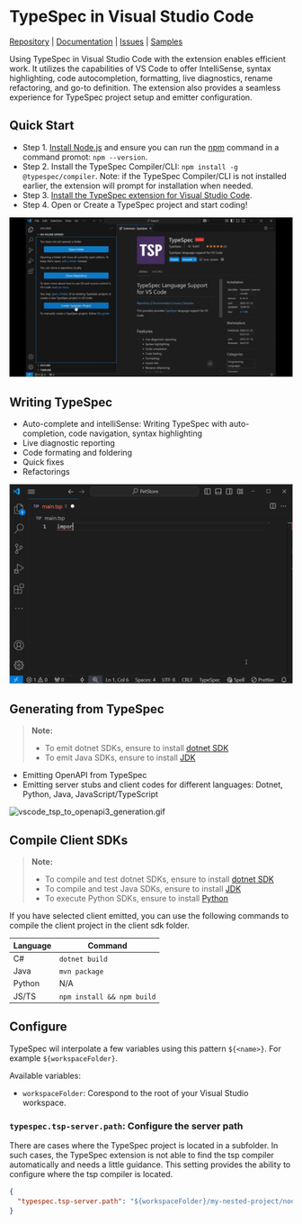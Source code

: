 # TypeSpec in Visual Studio Code

[Repository](https://github.com/microsoft/typespec) | [Documentation](https://typespec.io/docs) | [Issues](https://github.com/microsoft/typespec/issues) | [Samples](https://github.com/microsoft/typespec/tree/main/packages/samples/specs)

Using TypeSpec in Visual Studio Code with the extension enables efficient work. It utilizes the capabilities of VS Code to offer IntelliSense, syntax highlighting, code autocompletion, formatting, live diagnostics, rename refactoring, and go-to definition. The extension also provides a seamless experience for TypeSpec project setup and emitter configuration.

## Quick Start

- Step 1. [Install Node.js](https://nodejs.org/en/download/) and ensure you can run the [npm](https://www.npmjs.com/) command in a command promot: `npm --version`.
- Step 2. Install the TypeSpec Compiler/CLI: `npm install -g @typespec/compiler`. Note: if the TypeSpec Compiler/CLI is not installed earlier, the extension will prompt for installation when needed.
- Step 3. [Install the TypeSpec extension for Visual Studio Code](https://marketplace.visualstudio.com/items?itemName=typespec.typespec-vscode).
- Step 4. Open or Create a TypeSpec project and start coding!

![vscode_project_scaffolding.gif](https://raw.githubusercontent.com/microsoft/typespec/main/website/src/content/docs/docs/images/vscode_project_scaffolding.gif)

## Writing TypeSpec

- Auto-complete and intelliSense: Writing TypeSpec with auto-completion, code navigation, syntax highlighting
- Live diagnostic reporting
- Code formating and foldering
- Quick fixes
- Refactorings

![vscode.gif](https://raw.githubusercontent.com/microsoft/typespec/main/website/src/content/docs/docs/images/vscode.gif)

## Generating from TypeSpec

> **Note:**
> - To emit dotnet SDKs, ensure to install [dotnet SDK](https://dotnet.microsoft.com/download)
> - To emit Java SDKs, ensure to install [JDK](https://www.oracle.com/java/technologies/downloads/)

- Emitting OpenAPI from TypeSpec
- Emitting server stubs and client codes for different languages: Dotnet, Python, Java, JavaScript/TypeScript

![vscode_tsp_to_openapi3_generation.gif](https://raw.githubusercontent.com/microsoft/typespec/main/website/src/content/docs/docs/images/vscode_tsp_to_openapi3_generation.gif)

## Compile Client SDKs

> **Note:**
> - To compile and test dotnet SDKs, ensure to install [dotnet SDK](https://dotnet.microsoft.com/download)
> - To compile and test Java SDKs, ensure to install [JDK](https://www.oracle.com/java/technologies/downloads/)
> - To execute Python SDKs, ensure to install [Python](https://www.python.org/downloads/)

If you have selected client emitted, you can use the following commands to compile the client project in the client sdk folder.

| **Language** | **Command**                |
| ------------ | -------------------------- |
| C#           | `dotnet build`             |
| Java         | `mvn package`              |
| Python       | N/A                        |
| JS/TS        | `npm install && npm build` |

## Configure

TypeSpec wil interpolate a few variables using this pattern `${<name>}`. For example `${workspaceFolder}`.

Available variables:

- `workspaceFolder`: Corespond to the root of your Visual Studio workspace.

### `typespec.tsp-server.path`: Configure the server path

There are cases where the TypeSpec project is located in a subfolder. In such cases, the TypeSpec extension is not able to find the tsp compiler automatically and needs a little guidance.
This setting provides the ability to configure where the tsp compiler is located.

```json
{
  "typespec.tsp-server.path": "${workspaceFolder}/my-nested-project/node_modules/@typespec/compiler"
}
```
